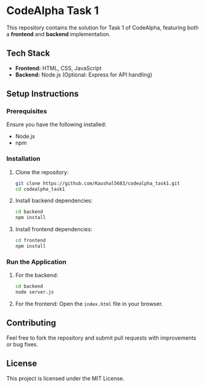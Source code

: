 
# CodeAlpha Task 1

This repository contains the solution for Task 1 of CodeAlpha, featuring both a **frontend** and **backend** implementation.

## Tech Stack

- **Frontend:** HTML, CSS, JavaScript
- **Backend:** Node.js (Optional: Express for API handling)

## Setup Instructions

### Prerequisites
Ensure you have the following installed:
- Node.js
- npm

### Installation

1. Clone the repository:
   ```bash
   git clone https://github.com/Kaushal5683/codealpha_task1.git
   cd codealpha_task1
   ```

2. Install backend dependencies:
   ```bash
   cd backend
   npm install
   ```

3. Install frontend dependencies:
   ```bash
   cd frontend
   npm install
   ```

### Run the Application

1. For the backend:
   ```bash
   cd backend
   node server.js
   ```

2. For the frontend:
   Open the `index.html` file in your browser.

## Contributing

Feel free to fork the repository and submit pull requests with improvements or bug fixes.

## License

This project is licensed under the MIT License.
